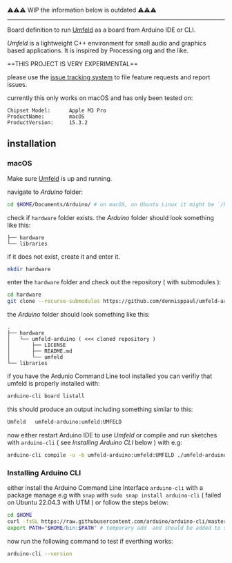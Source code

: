 ⚠️️️️⚠️️️️⚠️️️️ WIP the information below is outdated ⚠️️️️⚠️️️️⚠️️️️

---

Board definition to run [Umfeld](https://github.com/dennisppaul/umfeld) as a board from Arduino IDE or CLI.

*Umfeld* is a lightweight C++ environment for small audio and graphics based applications. It is inspired by Processing.org and the like.

==THIS PROJECT IS VERY EXPERIMENTAL==

please use the [issue tracking system](https://github.com/dennisppaul/umfeld-arduino/issues) to file feature requests and report issues.

currently this only works on macOS and has only been tested on:

```
Chipset Model:      Apple M3 Pro
ProductName:        macOS
ProductVersion:     15.3.2
```

## installation

### macOS

Make sure [Umfeld](https://github.com/dennisppaul/umfeld) is up and running.

navigate to *Arduino* folder:

```sh
cd $HOME/Documents/Arduino/ # on macOS, on Ubuntu Linux it might be `/home/dennisppaul/Arduino/`
```

check if `hardware` folder exists. the *Arduino* folder should look something like this:

```
├── hardware
└── libraries
```

if it does not exist, create it and enter it.

```sh
mkdir hardware
```

enter the `hardware` folder and check out the repository ( with submodules ):

```sh
cd hardware
git clone --recurse-submodules https://github.com/dennisppaul/umfeld-arduino
```

the *Arduino* folder should look something like this:

```
.
├── hardware
│   └── umfeld-arduino ( <<< cloned repository )
│       ├── LICENSE
│       ├── README.md
│       └── umfeld
└── libraries
```

if you have the Ardunio Command Line tool installed you can verifiy that umfeld is properly installed with:

```sh
arduino-cli board listall
```

this should produce an output including something similar to this:

```sh
Umfeld   umfeld-arduino:umfeld:UMFELD
```

now either restart Arduino IDE to use *Umfeld* or compile and run sketches with `arduino-cli` ( see *Installing Arduino CLI* below ) with e.g:

```sh
arduino-cli compile -u -b umfeld-arduino:umfeld:UMFELD ./umfeld-arduino/umfeld/examples/test
```

### Installing Arduino CLI

either install the Arduino Command Line Interface `arduino-cli` with a package manage e.g with `snap` with `sudo snap install arduino-cli` ( failed on Ubuntu 22.04.3 with UTM ) or follow the steps below:

```sh
cd $HOME
curl -fsSL https://raw.githubusercontent.com/arduino/arduino-cli/master/install.sh | sh
export PATH="$HOME/bin:$PATH" # temporary add  and should be added to startup file
```

now run the following command to test if everthing works:

```sh
arduino-cli --version 
```

